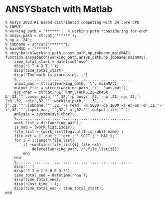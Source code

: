 # ANSYSbatch with Matlab
    % Ansys 2023 R1 based distributed computing with 24 core CPU
    % INPUT:
    % working_path = '******';  % working path *considering for-end*
    % ansys_path = strcat('******');
    % np = '24';
    % jobname = strcat('******');
    % mainMAC = '******';
    % ansysbatch(working_path,ansys_path,np,jobname,mainMAC)
    function ansysbatch(working_path,ansys_path,np,jobname,mainMAC)
        time_total_start = datetime('now');
        disp('S T A R T :');
        disp(time_total_start)
        disp('The work is processing...')
        %...................................................
        input_mac = strcat(working_path, '\', mainMAC);
        output_file = strcat(working_path, '\', 'ans.out');
        sys_char = strcat('SET KMP_STACKSIZE=2048k &',32,'"',ansys_path,'"',32,'-p ansys',32,'-np',32, np, 32,'-lch',32,'-dir',32,'"',working_path,'"',32,'-j',32,'"',jobname,'"',32,'-s read  -m 5000 -db 1000 -l en-us -b',32,'-i',32,'"',input_mac,'"',32,'-o',32,'"',output_file,'"');
        anlysis = system(sys_char);
        %...................................................
        work_list = dir(working_path);
        is_sub = [work_list.isdir];
        file_list = {work_list(logical(1-is_sub)).name}';
        file_ext = {'.out'; '.err'; '.SECT'; '.MAC'};
        for i = 1:length(file_list)
            if ~contains(file_list{i},file_ext)
                delete([working_path,'/',file_list{i}])
            end
        end
        %...................................................
        disp(' ')
        disp('F I N I S H E D !');
        time_total_end = datetime('now');
        disp(time_total_end);
        disp('Cost time :');
        disp(time_total_end - time_total_start);
    end

